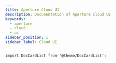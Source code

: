 ```yaml
---
title: Aperture Cloud UI
description: Documentation of Aperture Cloud UI
keywords:
  - aperture
  - cloud
  - ui
sidebar_position: 1
sidebar_label: Cloud UI
---
```


```mdx-code-block
import DocCardList from '@theme/DocCardList';
```

<DocCardList />
